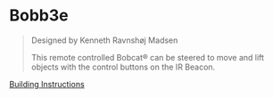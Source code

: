 # Bobb3e

> Designed by Kenneth Ravnshøj Madsen
>
> This remote controlled Bobcat® can be steered to move and lift objects with the control buttons on the IR Beacon.

[Building Instructions](https://www.lego.com/cdn/cs/set/assets/blt1e45d9c2a9800e3c/BOBB3E.pdf)
